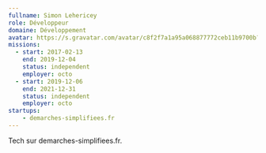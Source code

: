 ```yaml
---
fullname: Simon Lehericey
role: Développeur
domaine: Développement
avatar: https://s.gravatar.com/avatar/c8f2f7a1a95a068877772ceb11b9700b?s=512
missions:
  - start: 2017-02-13
    end: 2019-12-04
    status: independent
    employer: octo
  - start: 2019-12-06
    end: 2021-12-31
    status: independent
    employer: octo
startups:
    - demarches-simplifiees.fr
---
```


Tech sur demarches-simplifiees.fr.
